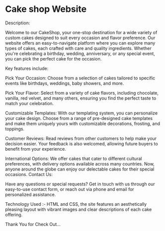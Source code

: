 # Cake shop Website

Description:

Welcome to our CakeShop, your one-stop destination for a wide variety of custom cakes designed to suit every occasion and flavor preference. Our website offers an easy-to-navigate platform where you can explore many types of cakes, each crafted with care and quality ingredients. Whether you're celebrating a birthday, wedding, anniversary, or any special event, you can pick the perfect cake for the occasion.

Key features include:

Pick Your Occasion:
Choose from a selection of cakes tailored to specific events like birthdays, weddings, baby showers, and more.

Pick Your Flavor:
Select from a variety of cake flavors, including chocolate, vanilla, red velvet, and many others, ensuring you find the perfect taste to match your celebration.

Customizable Templates:
With our templating system, you can personalize your cake design. Choose from a range of pre-designed cake templates and make them uniquely yours with customizable decorations, frosting, and toppings.

Customer Reviews:
Read reviews from other customers to help make your decision easier. Your feedback is also welcomed, allowing future buyers to benefit from your experience.

International Options:
We offer cakes that cater to different cultural preferences, with delivery options available across many countries. Now, anyone around the globe can enjoy our delectable cakes for their special occasions.
Contact Us:

Have any questions or special requests? Get in touch with us through our easy-to-use contact form, or reach out via phone and email for personalized assistance.


Technology Used :- 
HTML and CSS, the site features an aesthetically pleasing layout with vibrant images and clear descriptions of each cake offering. 



Thank You for Check Out...
